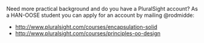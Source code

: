 Need more practical background and do you have a PluralSight account? As a HAN-OOSE student you can apply for an account by mailing @rodmidde:
* http://www.pluralsight.com/courses/encapsulation-solid
* http://www.pluralsight.com/courses/principles-oo-design
